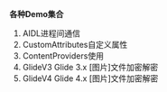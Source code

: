 **各种Demo集合**
1. AIDL进程间通信
2. CustomAttributes自定义属性
3. ContentProviders使用
4. GlideV3 Glide 3.x [图片]文件加密解密
5. GlideV4 Glide 4.x [图片]文件加密解密